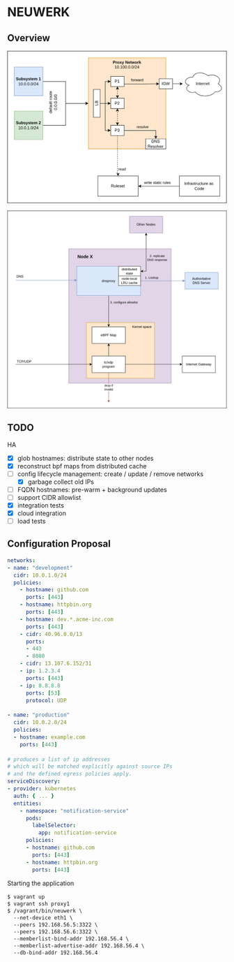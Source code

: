 # NEUWERK

## Overview

![Architecture](./assets/architecture.png)

![Node](./assets/node.png)

## TODO

HA
- [x] glob hostnames: distribute state to other nodes
- [x] reconstruct bpf maps from distributed cache
- [ ] config lifecycle management: create / update / remove networks
    - [x] garbage collect old IPs
- [ ] FQDN hostnames: pre-warm + background updates
- [ ] support CIDR allowlist
- [x] integration tests
- [x] cloud integration
- [ ] load tests

## Configuration Proposal

```yaml
networks:
- name: "development"
  cidr: 10.0.1.0/24
  policies:
    - hostname: github.com
      ports: [443]
    - hostname: httpbin.org
      ports: [443]
    - hostname: dev.*.acme-inc.com
      ports: [443]
    - cidr: 40.96.0.0/13
      ports:
      - 443
      - 8080
    - cidr: 13.107.6.152/31
    - ip: 1.2.3.4
      ports: [443]
    - ip: 8.8.8.8
      ports: [53]
      protocol: UDP

- name: "production"
  cidr: 10.0.2.0/24
  policies:
  - hostname: example.com
    ports: [443]

# produces a list of ip addresses
# which will be matched explicitly against source IPs
# and the defined egress policies apply.
serviceDiscovery:
- provider: kubernetes
  auth: { ... }
  entities:
    - namespace: "notification-service"
      pods:
        labelSelector:
          app: notification-service
      policies:
      - hostname: github.com
        ports: [443]
      - hostname: httpbin.org
        ports: [443]
```

Starting the application
```
$ vagrant up
$ vagrant ssh proxy1
$ /vagrant/bin/neuwerk \
  --net-device eth1 \
  --peers 192.168.56.5:3322 \
  --peers 192.168.56.6:3322 \
  --memberlist-bind-addr 192.168.56.4 \
  --memberlist-advertise-addr 192.168.56.4 \
  --db-bind-addr 192.168.56.4
```